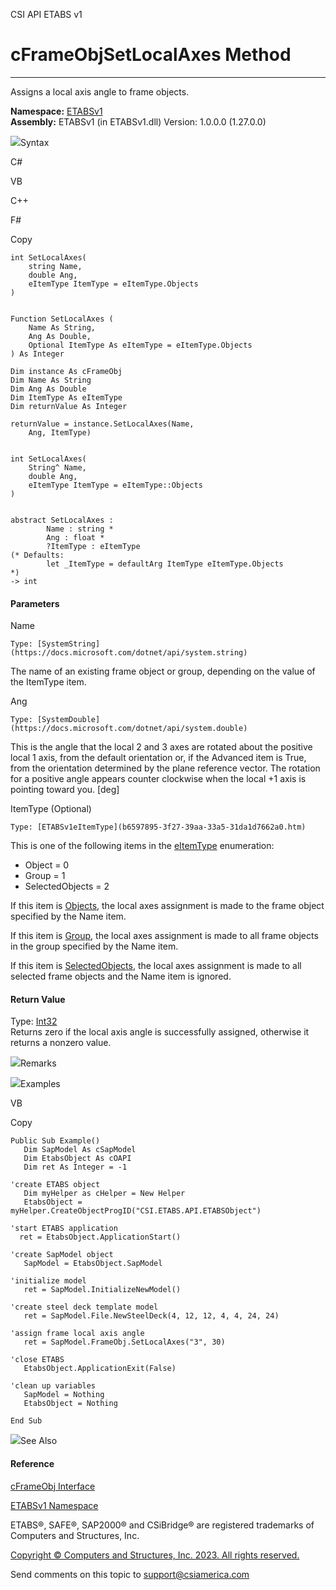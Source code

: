 ﻿

CSI API ETABS v1

# cFrameObjSetLocalAxes Method  
  
---  
  
Assigns a local axis angle to frame objects.

**Namespace:** [ETABSv1](2780f1b8-2033-5289-2298-1cdb2a7508d9.htm)  
**Assembly:** ETABSv1 (in ETABSv1.dll) Version: 1.0.0.0 (1.27.0.0)

![](../icons/SectionExpanded.png)Syntax

C#

VB

C++

F#

Copy

    
    
    int SetLocalAxes(
    	string Name,
    	double Ang,
    	eItemType ItemType = eItemType.Objects
    )
    
    
    Function SetLocalAxes ( 
    	Name As String,
    	Ang As Double,
    	Optional ItemType As eItemType = eItemType.Objects
    ) As Integer
    
    Dim instance As cFrameObj
    Dim Name As String
    Dim Ang As Double
    Dim ItemType As eItemType
    Dim returnValue As Integer
    
    returnValue = instance.SetLocalAxes(Name, 
    	Ang, ItemType)
    
    
    int SetLocalAxes(
    	String^ Name, 
    	double Ang, 
    	eItemType ItemType = eItemType::Objects
    )
    
    
    abstract SetLocalAxes : 
            Name : string * 
            Ang : float * 
            ?ItemType : eItemType 
    (* Defaults:
            let _ItemType = defaultArg ItemType eItemType.Objects
    *)
    -> int 
    

#### Parameters

Name

    Type: [SystemString](https://docs.microsoft.com/dotnet/api/system.string)  
The name of an existing frame object or group, depending on the value of the
ItemType item.

Ang

    Type: [SystemDouble](https://docs.microsoft.com/dotnet/api/system.double)  
This is the angle that the local 2 and 3 axes are rotated about the positive
local 1 axis, from the default orientation or, if the Advanced item is True,
from the orientation determined by the plane reference vector. The rotation
for a positive angle appears counter clockwise when the local +1 axis is
pointing toward you. [deg]

ItemType (Optional)

    Type: [ETABSv1eItemType](b6597895-3f27-39aa-33a5-31da1d7662a0.htm)  
This is one of the following items in the
[eItemType](b6597895-3f27-39aa-33a5-31da1d7662a0.htm) enumeration:

  * Object = 0
  * Group = 1
  * SelectedObjects = 2

If this item is [Objects](b6597895-3f27-39aa-33a5-31da1d7662a0.htm), the local
axes assignment is made to the frame object specified by the Name item.

If this item is [Group](b6597895-3f27-39aa-33a5-31da1d7662a0.htm), the local
axes assignment is made to all frame objects in the group specified by the
Name item.

If this item is [SelectedObjects](b6597895-3f27-39aa-33a5-31da1d7662a0.htm),
the local axes assignment is made to all selected frame objects and the Name
item is ignored.

#### Return Value

Type: [Int32](https://docs.microsoft.com/dotnet/api/system.int32)  
Returns zero if the local axis angle is successfully assigned, otherwise it
returns a nonzero value.

![](../icons/SectionExpanded.png)Remarks

![](../icons/SectionExpanded.png)Examples

VB

Copy

    
    
    Public Sub Example()
       Dim SapModel As cSapModel
       Dim EtabsObject As cOAPI
       Dim ret As Integer = -1
    
    'create ETABS object
       Dim myHelper as cHelper = New Helper
       EtabsObject = myHelper.CreateObjectProgID("CSI.ETABS.API.ETABSObject")
    
    'start ETABS application
      ret = EtabsObject.ApplicationStart()
    
    'create SapModel object
       SapModel = EtabsObject.SapModel
    
    'initialize model
       ret = SapModel.InitializeNewModel()
    
    'create steel deck template model
       ret = SapModel.File.NewSteelDeck(4, 12, 12, 4, 4, 24, 24)
    
    'assign frame local axis angle
       ret = SapModel.FrameObj.SetLocalAxes("3", 30)
    
    'close ETABS
       EtabsObject.ApplicationExit(False)
    
    'clean up variables
       SapModel = Nothing
       EtabsObject = Nothing
    
    End Sub

![](../icons/SectionExpanded.png)See Also

#### Reference

[cFrameObj Interface](d5342667-2977-9fdc-9769-e4e2becc0803.htm)

[ETABSv1 Namespace](2780f1b8-2033-5289-2298-1cdb2a7508d9.htm)

ETABS®, SAFE®, SAP2000® and CSiBridge® are registered trademarks of Computers
and Structures, Inc.  

[Copyright © Computers and Structures, Inc. 2023. All rights
reserved.](http://www.csiamerica.com)

Send comments on this topic to
[support@csiamerica.com](mailto:support%40csiamerica.com?Subject=CSI%20API%20ETABS%20v1)

